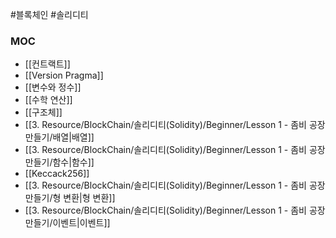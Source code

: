 ---
---

#블록체인 #솔리디티 

### MOC
+ [[컨트랙트]]
+ [[Version Pragma]]
+ [[변수와 정수]]
+ [[수학 연산]]
+ [[구조체]]
+ [[3. Resource/BlockChain/솔리디티(Solidity)/Beginner/Lesson 1 - 좀비 공장 만들기/배열|배열]]
+ [[3. Resource/BlockChain/솔리디티(Solidity)/Beginner/Lesson 1 - 좀비 공장 만들기/함수|함수]]
+ [[Keccack256]]
+ [[3. Resource/BlockChain/솔리디티(Solidity)/Beginner/Lesson 1 - 좀비 공장 만들기/형 변환|형 변환]]
+ [[3. Resource/BlockChain/솔리디티(Solidity)/Beginner/Lesson 1 - 좀비 공장 만들기/이벤트|이벤트]]

